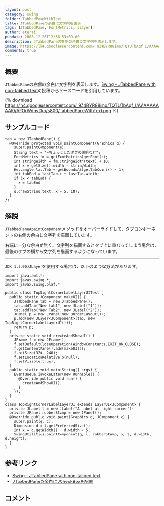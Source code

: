 ```yaml
---
layout: post
category: swing
folder: TabbedPaneWithText
title: JTabbedPaneの余白に文字列を表示
tags: [JTabbedPane, FontMetrics, JLayer]
author: aterai
pubdate: 2005-12-26T12:36:53+09:00
description: JTabbedPaneの右側の余白に文字列を表示します。
image: https://lh4.googleusercontent.com/_9Z4BYR88imo/TQTUTbAqf_I/AAAAAAAAAl0/APOrWdnvDko/s800/TabbedPaneWithText.png
comments: true
---
```

## 概要
`JTabbedPane`の右側の余白に文字列を表示します。[Swing - JTabbedPane with non-tabbed text](https://community.oracle.com/thread/1392495)の投稿からソースコードを引用しています。

{% download https://lh4.googleusercontent.com/_9Z4BYR88imo/TQTUTbAqf_I/AAAAAAAAAl0/APOrWdnvDko/s800/TabbedPaneWithText.png %}

## サンプルコード
<pre class="prettyprint"><code>tab = new JTabbedPane() {
  @Override protected void paintComponent(Graphics g) {
    super.paintComponent(g);
    String text = "←ちょっとしたタブの説明など";
    FontMetrics fm = getFontMetrics(getFont());
    int stringWidth = fm.stringWidth(text) + 10;
    int x = getSize().width - stringWidth;
    Rectangle lastTab = getBoundsAt(getTabCount() - 1);
    int tabEnd = lastTab.x + lastTab.width;
    if (x &lt; tabEnd) {
      x = tabEnd;
    }
    g.drawString(text, x + 5, 18);
  }
};
</code></pre>

## 解説
`JTabbedPane#paintComponent`メソッドをオーバーライドして、タブコンポーネントの右側の余白に文字列を描画しています。

右端に十分な余白が無く、文字列を描画するとタブ上に重なってしまう場合は、最後のタブの横から文字列を描画するようになっています。

- - - -
`JDK 1.7.0`の`JLayer`を使用する場合は、以下のような方法があります。

<pre class="prettyprint"><code>import java.awt.*;
import javax.swing.*;
import javax.swing.plaf.*;

public class TopRightCornerLabelLayerUITest {
  public static JComponent makeUI() {
    JTabbedPane tab = new JTabbedPane();
    tab.addTab("New tab1", new JLabel("1"));
    tab.addTab("New Tab2", new JLabel("2"));
    JPanel p = new JPanel(new BorderLayout());
    p.add(new JLayer&lt;JComponent&gt;(tab, new TopRightCornerLabelLayerUI()));
    return p;
  }
  private static void createAndShowUI() {
    JFrame f = new JFrame();
    f.setDefaultCloseOperation(WindowConstants.EXIT_ON_CLOSE);
    f.getContentPane().add(makeUI());
    f.setSize(320, 240);
    f.setLocationRelativeTo(null);
    f.setVisible(true);
  }
  public static void main(String[] args) {
    EventQueue.invokeLater(new Runnable() {
      @Override public void run() {
        createAndShowUI();
      }
    });
  }
}
class TopRightCornerLabelLayerUI extends LayerUI&lt;JComponent&gt; {
  private JLabel l = new JLabel("A Label at right corner");
  private JPanel rubberStamp = new JPanel();
  @Override public void paint(Graphics g, JComponent c) {
    super.paint(g, c);
    Dimension d = l.getPreferredSize();
    int x = c.getWidth() - d.width - 5;
    SwingUtilities.paintComponent(g, l, rubberStamp, x, 2, d.width, d.height);
  }
}
</code></pre>

## 参考リンク
- [Swing - JTabbedPane with non-tabbed text](https://community.oracle.com/thread/1392495)
- [JTabbedPaneの余白にJCheckBoxを配置](http://ateraimemo.com/Swing/TabbedPaneWithCheckBox.html)

<!-- dummy comment line for breaking list -->

## コメント
